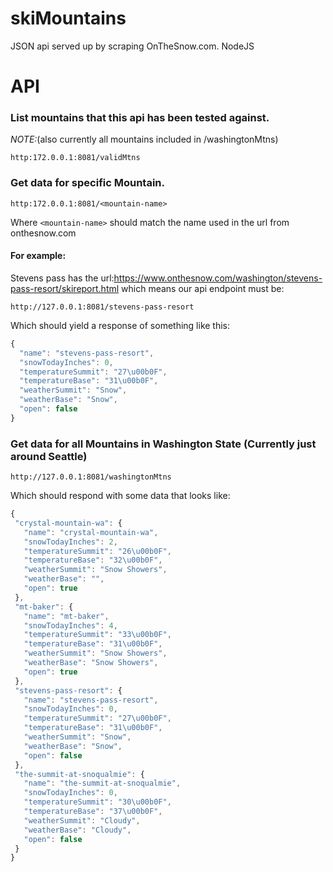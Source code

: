 # skiMountains
JSON api served up by scraping OnTheSnow.com. NodeJS

# API
### List mountains that this api has been tested against.
*NOTE:*(also currently all mountains included in /washingtonMtns)
```
http:172.0.0.1:8081/validMtns
```
### Get data for specific Mountain.
```
http:172.0.0.1:8081/<mountain-name>
 ```
Where `<mountain-name>` should match the name used in the url from onthesnow.com

#### For example:
Stevens pass has the url:https://www.onthesnow.com/washington/stevens-pass-resort/skireport.html
which means our api endpoint must be:
```
http://127.0.0.1:8081/stevens-pass-resort
```
Which should yield a response of something like this:
``` javascript
{
  "name": "stevens-pass-resort",
  "snowTodayInches": 0,
  "temperatureSummit": "27\u00b0F",
  "temperatureBase": "31\u00b0F",
  "weatherSummit": "Snow",
  "weatherBase": "Snow",
  "open": false
}
```
 ### Get data for all Mountains in Washington State (Currently just around Seattle)
 ```
 http://127.0.0.1:8081/washingtonMtns
 ```
 Which should respond with some data that looks like:
 ``` javascript
 {
  "crystal-mountain-wa": {
    "name": "crystal-mountain-wa",
    "snowTodayInches": 2,
    "temperatureSummit": "26\u00b0F",
    "temperatureBase": "32\u00b0F",
    "weatherSummit": "Snow Showers",
    "weatherBase": "",
    "open": true
  },
  "mt-baker": {
    "name": "mt-baker",
    "snowTodayInches": 4,
    "temperatureSummit": "33\u00b0F",
    "temperatureBase": "31\u00b0F",
    "weatherSummit": "Snow Showers",
    "weatherBase": "Snow Showers",
    "open": true
  },
  "stevens-pass-resort": {
    "name": "stevens-pass-resort",
    "snowTodayInches": 0,
    "temperatureSummit": "27\u00b0F",
    "temperatureBase": "31\u00b0F",
    "weatherSummit": "Snow",
    "weatherBase": "Snow",
    "open": false
  },
  "the-summit-at-snoqualmie": {
    "name": "the-summit-at-snoqualmie",
    "snowTodayInches": 0,
    "temperatureSummit": "30\u00b0F",
    "temperatureBase": "37\u00b0F",
    "weatherSummit": "Cloudy",
    "weatherBase": "Cloudy",
    "open": false
  }
}
```
